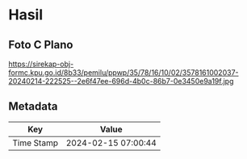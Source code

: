 # Hasil

## Foto C Plano

https://sirekap-obj-formc.kpu.go.id/8b33/pemilu/ppwp/35/78/16/10/02/3578161002037-20240214-222525--2e6f47ee-696d-4b0c-86b7-0e3450e9a19f.jpg


## Metadata

| Key        | Value               |
| ---------- | ------------------- |
| Time Stamp | 2024-02-15 07:00:44 |



